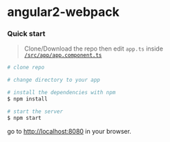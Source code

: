 # angular2-webpack

### Quick start

> Clone/Download the repo then edit `app.ts` inside [`/src/app/app.component.ts`](/src/app/app.component.ts)

```bash
# clone repo

# change directory to your app

# install the dependencies with npm
$ npm install

# start the server
$ npm start
```
go to [http://localhost:8080](http://localhost:8080) in your browser.
